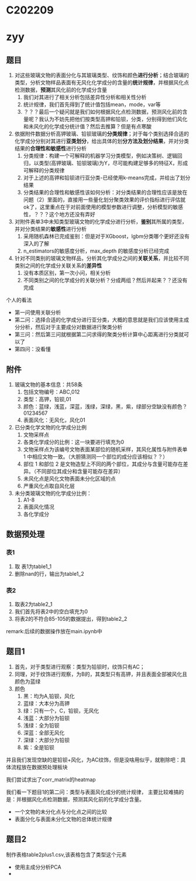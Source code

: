 # C202209


 # zyy
 ## 题目
1. 对这些玻璃文物的表面分化与其玻璃类型、纹饰和颜色**进行分析**；结合玻璃的类型，分析文物样品表面有无风化化学成分的含量的**统计规律**，并根据风化点检测数据，**预测**其风化前的化学成分含量
   1. 我们对其进行了相关分析包括差异性分析和相关性分析
   2. 统计规律，我们首先得到了统计值包括mean，mode，var等
   3. ？？？最后一个疑问就是我们如何根据风化点检测数据，预测风化前的含量呢？我认为不妨先把他们按类型高钾和铅钡，分类，分别得到他们风化和未风化的化学成分统计值？然后去推算？但是有点寒酸
2. 依据附件数据分析高钾玻璃、铅钡玻璃的**分类规律**；对于每个类别选择合适的化学成分分别对其进行**亚类划分**，给出具体的划**分方法及划分结果**，并对分类结果的**合理性和敏感性**进行分析
   1. 分类规律：构建一个可解释的机器学习分类模型，例如决策树、逻辑回归，以类型(高钾玻璃、铅钡玻璃)为Y，尽可能构建足够多的特征X，形成可解释的分类规律
   2. 对于上述的高钾和铅钡进行亚分类-已经使用k-means完成，并给出了划分结果
   3. 分类结果的合理性和敏感性该如何分析：对分类结果的合理性应该是放在问题（2）里面的，直接用一些量化划分聚类效果的评价指标进行评估就ok了，这里重点在于对前面使用的模型参数进行调整，分析模型的敏感性，？？？这个地方还没有弄好
3. 对附件表单3中未知类型玻璃文物的化学成分进行分析，**鉴别**其所属的类型，并对分类结果的**敏感性**进行分析
   1. 采用随机森林已完成鉴别：但是对于XGboost，lgbm分类哪个更好还没有深入的了解
   2. n_estimators的敏感度分析，max_depth 的敏感度分析已经完成
4. 针对不同类别的玻璃文物样品，分析其化学成分之间的**关联关系**，并比较不同类别之间的化学成分关联关系的**差异性**
   1. 没有本质区别，第一次小问，相关分析
   2. 不同类别之间的化学成分的关联分析？分成两组？然后并起来？？还没有完成

个人的看法
- 第一问使用关联分析
- 第二问：选择合适的化学成分进行亚分类，大概的意思就是我们应该使用主成分分析，然后对于主要成分对数据进行聚类分析
- 第三问：然后第三问就根据第二问求得的聚类分析计算中心距离进行分类就可以了
- 第四问：没看懂

## 附件
1. 玻璃文物的基本信息：共58条
   1. 包括文物编号：ABC,012
   2. 类型：高钾，铅钡,01
   3. 颜色：蓝绿，浅蓝，深蓝，浅绿，深绿，黑，紫，绿部分空缺没有颜色？01234567
   4. 表面风化：无风化，风化01
2. 已分类化学文物的化学成分比例
   1. 文物采样点
   2. 各类化学成分的比例：这一块要进行填充为0
   3. 文物采样点为该编号文物表面某部位的随机采样，其风化属性与附件表单 1 中相应文物一致。（大胆猜测同一个部位的成分应该相似？？）
   4. 部位 1 和部位 2 是文物造型上不同的两个部位，其成分与含量可能存在差异。（不同部位其成分和含量可能存在差异）
   5. 未风化点是风化文物表面未分化区域的点
   6. 严重风化点取自风化层
3. 未分类玻璃文物的化学成分比例：
   1. A1-8
   2. 表面风化情况
   3. 各化学成分


## 数据预处理
### 表1
1. 取 表1为table1_1
2. 删除nan的行，输出为table1_2

### 表2
1. 取表2为table2_1
2. 我们首先将表2中的空白填充为0
3. 将表2的不符合85-105的数据提出，得到table2_2


remark:后续的数据操作放在main.ipynb中
## 题目1
1. 首先，对于类型进行观察：类型为铅钡时，纹饰只有AC；
2. 同理，对于纹饰进行观察，为B的，其类型只有高钾，并且表面全部被风化且颜色为蓝绿
3. 颜色
   1. 黑：均为A,铅钡，风化
   2. 蓝绿：大本分为高钾
   3. 绿：只有一个，C，铅钡，无风化
   4. 浅蓝：大部分为铅钡
   5. 浅绿：全为铅钡
   6. 深蓝：全部无风化
   7. 深绿：大部分为铅钡
   8. 紫：全是铅钡

并且我们发现空缺的是铅钡+风化，为AC纹饰，但是没啥用似乎，就剔除吧：具体流程放在数据预处理板块

我们尝试求出了corr_matrix的heatmap

我们看一下题目1的第二问：类型与表面风化成分的统计规律，
主要比较难搞的是：并根据风化点检测数据，预测其风化前的化学成分含量。
- 一个文物的未分化点与分化点之间的比较
- 表面分化与表面未分化文物的总体统计规律




## 题目2
制作表格table2plus1.csv,该表格包含了类型这个元素
- 使用主成分分析PCA
- 
